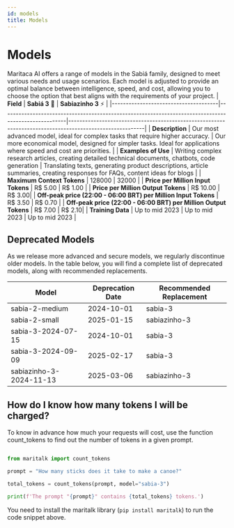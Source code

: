 ```yaml
---
id: models
title: Models
---
```


# Models
Maritaca AI offers a range of models in the Sabiá family, designed to meet various needs and usage scenarios. Each model is adjusted to provide an optimal balance between intelligence, speed, and cost, allowing you to choose the option that best aligns with the requirements of your project.
| **Field**                            | **Sabiá 3** 🥇                                                                                       | **Sabiazinho 3** ⚡                                                                                      | 
|--------------------------------------|-----------------------------------------------------------------------------------------------------|---------------------------------------------------------------------------------------------------------|
| **Description**                      | Our most advanced model, ideal for complex tasks that require higher accuracy.                      | Our more economical model, designed for simpler tasks. Ideal for applications where speed and cost are priorities. | 
| **Examples of Use**                  | Writing complex research articles, creating detailed technical documents, chatbots, code generation | Translating texts, generating product descriptions, article summaries, creating responses for FAQs, content ideas for blogs | 
| **Maximum Context Tokens**         | 128000                                                                                              | 32000                                                              |
| **Price per Million Input Tokens**  | R$ 5.00                                                                                               | R$ 1.00                                                                                                      | 
| **Price per Million Output Tokens** | R$ 10.00                                                                                              | R$ 3.00|
| **Off-peak price (22:00 - 06:00 BRT) per Million Input Tokens**  | R$ 3.50                                                                                               | R$ 0.70                                                                                                      | 
| **Off-peak price (22:00 - 06:00 BRT) per Million Output Tokens** | R$ 7.00                                                                                              | R$ 2.10|
| **Training Data**                    | Up to mid 2023                                                                                     | Up to mid 2023                                                                                            | Up to mid 2023                                                                                     |

## Deprecated Models

As we release more advanced and secure models, we regularly discontinue older models. In the table below, you will find a complete list of deprecated models, along with recommended replacements.

| Model | Deprecation Date | Recommended Replacement |
|-------|--------|-------|
| sabia-2-medium | 2024-10-01 | sabia-3 |
| sabia-2-small | 2025-01-15 | sabiazinho-3 |
| sabia-3-2024-07-15 | 2024-10-01 |sabia-3 |
| sabia-3-2024-09-09 | 2025-02-17 | sabia-3 |
| sabiazinho-3-2024-11-13	| 2025-03-06 | sabiazinho-3 | 

## How do I know how many tokens I will be charged?
To know in advance how much your requests will cost, use the function count_tokens to find out the number of tokens in a given prompt.
```python

from maritalk import count_tokens

prompt = "How many sticks does it take to make a canoe?"

total_tokens = count_tokens(prompt, model="sabia-3")

print(f'The prompt "{prompt}" contains {total_tokens} tokens.')
```

You need to install the maritalk library (`pip install maritalk`) to run the code snippet above.
